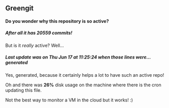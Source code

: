 ## Greengit

#### Do you wonder why this repository is so active?

##### After all it has 20559 commits!

But is it *really* active? Well...

##### Last update was on Thu Jun 17 at 11:25:24 when those lines were... generated

Yes, generated, because it certainly helps a lot to have such an active repo!

Oh and there was **26%** disk usage on the machine
where there is the cron updating this file.

Not the best way to monitor a VM in the cloud but it works! :)
